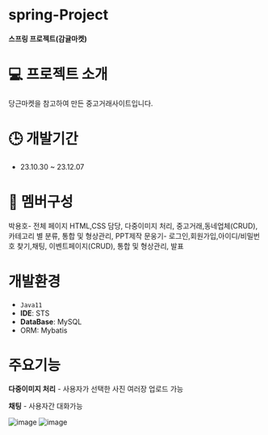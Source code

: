 # spring-Project

#### 스프링 프로젝트(감귤마켓)

# 💻 프로젝트 소개
당근마켓을 참고하여 만든 중고거래사이트입니다.

# 🕒 개발기간
* 23.10.30 ~ 23.12.07

# 👥 멤버구성
박용호- 전체 페이지 HTML,CSS 담당, 다중이미지 처리, 중고거래,동네업체(CRUD),카테고리 별 분류, 통합 및 형상관리, PPT제작
문웅기- 로그인,회원가입,아이디/비밀번호 찾기,채팅, 이벤트페이지(CRUD), 통합 및 형상관리, 발표

# 개발환경
* `Java11`
* **IDE**: STS
* **DataBase**: MySQL
* ORM: Mybatis

# 주요기능
**다중이미지 처리** - 사용자가 선택한 사진 여러장 업로드 가능

**채팅** - 사용자간 대화가능       

![image](https://github.com/moonwg09/spring-Project/assets/103355252/0ce19a66-7a7f-46d4-bfec-4c679ca14382)  ![image](https://github.com/moonwg09/spring-Project/assets/103355252/3af3edd2-13a3-44a8-8261-bf98957c85e2)




